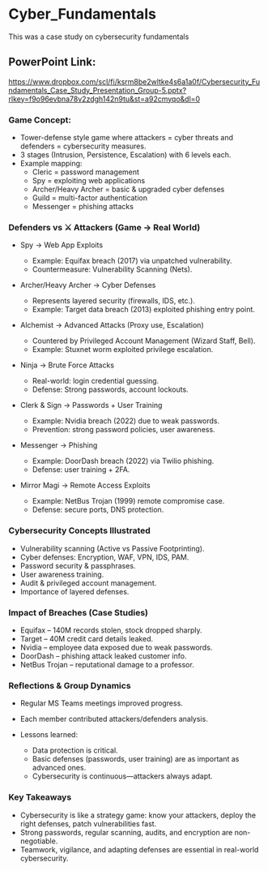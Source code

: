 # Cyber_Fundamentals
This was a case study on cybersecurity fundamentals

## PowerPoint Link: 
https://www.dropbox.com/scl/fi/ksrm8be2wltke4s6a1a0f/Cybersecurity_Fundamentals_Case_Study_Presentation_Group-5.pptx?rlkey=f9o96evbna78v2zdgh142n9tu&st=a92cmyqo&dl=0


### Game Concept:
- Tower-defense style game where attackers = cyber threats and defenders = cybersecurity measures.
- 3 stages (Intrusion, Persistence, Escalation) with 6 levels each.
- Example mapping:
  - Cleric = password management
  - Spy = exploiting web applications
  - Archer/Heavy Archer = basic & upgraded cyber defenses
  - Guild = multi-factor authentication
  - Messenger = phishing attacks


### Defenders vs ⚔ Attackers (Game → Real World)
- Spy → Web App Exploits
  - Example: Equifax breach (2017) via unpatched vulnerability.
  - Countermeasure: Vulnerability Scanning (Nets).
    
- Archer/Heavy Archer → Cyber Defenses
  - Represents layered security (firewalls, IDS, etc.).
  - Example: Target data breach (2013) exploited phishing entry point.

- Alchemist → Advanced Attacks (Proxy use, Escalation)
  - Countered by Privileged Account Management (Wizard Staff, Bell).
  - Example: Stuxnet worm exploited privilege escalation.

- Ninja → Brute Force Attacks
  - Real-world: login credential guessing.
  - Defense: Strong passwords, account lockouts.

- Clerk & Sign → Passwords + User Training
  - Example: Nvidia breach (2022) due to weak passwords.
  - Prevention: strong password policies, user awareness.

- Messenger → Phishing
  - Example: DoorDash breach (2022) via Twilio phishing.
  - Defense: user training + 2FA.

- Mirror Magi → Remote Access Exploits
  - Example: NetBus Trojan (1999) remote compromise case.
  - Defense: secure ports, DNS protection.

### Cybersecurity Concepts Illustrated
- Vulnerability scanning (Active vs Passive Footprinting).
- Cyber defenses: Encryption, WAF, VPN, IDS, PAM.
- Password security & passphrases.
- User awareness training.
- Audit & privileged account management.
- Importance of layered defenses.

### Impact of Breaches (Case Studies)
- Equifax – 140M records stolen, stock dropped sharply.
- Target – 40M credit card details leaked.
- Nvidia – employee data exposed due to weak passwords.
- DoorDash – phishing attack leaked customer info.
- NetBus Trojan – reputational damage to a professor.


### Reflections & Group Dynamics
- Regular MS Teams meetings improved progress.
- Each member contributed attackers/defenders analysis.

- Lessons learned:
  - Data protection is critical.
  - Basic defenses (passwords, user training) are as important as advanced ones.
  - Cybersecurity is continuous—attackers always adapt.

### Key Takeaways
- Cybersecurity is like a strategy game: know your attackers, deploy the right defenses, patch vulnerabilities fast.
- Strong passwords, regular scanning, audits, and encryption are non-negotiable.
- Teamwork, vigilance, and adapting defenses are essential in real-world cybersecurity.

